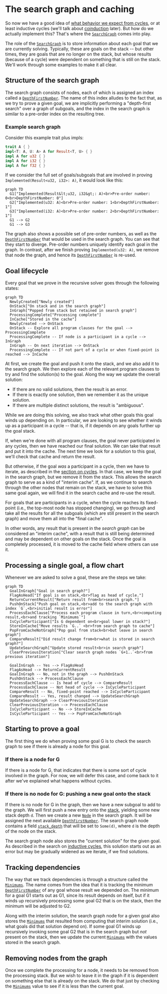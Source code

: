 # The search graph and caching

So now we have a good idea of [what behavior we expect from cycles][cycles], or
at least inductive cycles (we'll talk about [coinduction] later). But how do we
actually implement this? That's where the [`SearchGraph`] comes into play.

[cycles]: ./inductive_cycles.md
[coinduction]: ./coinduction.md
[stack]: ./stack.md
[`SearchGraph`]: http://rust-lang.github.io/chalk/chalk_recursive/search_graph/struct.SearchGraph.html
[`DepthFirstNumber`]: http://rust-lang.github.io/chalk/chalk_recursive/search_graph/struct.DepthFirstNumber.html
[`Node`]: http://rust-lang.github.io/chalk/chalk_recursive/search_graph/struct.Node.html
[`stack_depth`]: http://rust-lang.github.io/chalk/chalk_recursive/search_graph/struct.Node.html#structfield.stack_depth

The role of the [`SearchGraph`] is to store information about each goal that we
are currently solving. Typically, these are goals on the stack -- but other
times, they are goals that are no longer on the stack, but whose results
(because of a cycle) were dependent on something that is still on the stack.
We'll work through some examples to make it all clear.


## Structure of the search graph

The search graph consists of nodes, each of which is assigned an index called a
[`DepthFirstNumber`]. The name of this index alludes to the fact that, as we try
to prove a given goal, we are implicitly performing a "depth-first search" over
a graph of subgoals, and the index in the search graph is similar to a pre-order
index on the resulting tree.

### Example search graph

Consider this example trait plus impls:

```rust
trait A { }
impl<T: A, U: A> A for Result<T, U> { }
impl A for u32 { }
impl A for i32 { }
impl A for f32 { }
```

If we consider the full set of goals/subgoals that are involved in proving `Implemented(Result<u32, i32>: A)`, 
it would look like this:

```mermaid
graph TD
  G1["Implemented(Result&lt;u32, i32&gt;: A)<br>Pre-order number: 0<br>DepthFirstNumber: 0"]
  G2["Implemented(u32: A)<br>Pre-order number: 1<br>DepthFirstNumber: 1"]
  G3["Implemented(i32: A)<br>Pre-order number: 2<br>DepthFirstNumber: 1"]
  G1 --> G2
  G1 --> G3
```

The graph also shows a possible set of pre-order numbers, as well as the
[`DepthFirstNumber`] that would be used in the search graph. You can see that
they start to diverge. Pre-order numbers uniquely identify each goal in the
graph. In contrast, after we finish proving `Implemented(u32: A)`, we remove
that node the graph, and hence its [`DepthFirstNumber`] is re-used.

## Goal lifecycle

Every goal that we prove in the recursive solver goes through the following states:

```mermaid
graph TD
  NewlyCreated["Newly created"]
  OnStack["On stack and in the search graph"]
  InGraph["Popped from stack but retained in search graph"]
  ProcessingComplete["Processing complete"]
  InCache["Stored in the cache"]
  NewlyCreated --> OnStack
  OnStack -- Explore all program clauses for the goal --> ProcessingComplete
  ProcessingComplete -- If node is a participant in a cycle --> InGraph
  InGraph -- On next iteration --> OnStack
  ProcessingComplete -- If not part of a cycle or when fixed-point is reached --> InCache
```

At first, we create the goal and push it onto the stack, and we also add it to
the search graph. We then explore each of the relevant program clauses to try and
find the solution(s) to the goal. Along the way we update the overall solution:

* If there are no valid solutions, then the result is an error.
* If there is exactly one solution, then we remember it as the unique solution.
* If there are multiple distinct solutions, the result is "ambiguous".

While we are doing this solving, we also track what other goals this goal winds
up depending on. In particular, we are looking to see whether it winds up as a
participant in a cycle -- that is, if it depends on any goals further up the
goal stack.

If, when we're done with all program clauses, the goal never participated in any
cycles, then we have reached our final solution. We can take that result and put
it into the cache. The next time we look for a solution to this goal, we'll
check that cache and return the result.

But otherwise, if the goal *was* a participant in a cycle, then we have to
iterate, as described in the [section on cycles](./inductive_cycles.md). In that
case, we keep the goal in the search graph, but we remove it from the stack.
This allows the search graph to serve as a kind of "interim cache". If, as we
continue to search through the other nodes that remain on the stack, we have to
solve this same goal again, we will find it in the search cache and re-use the
result.

For goals that are participants in a cycle, when the cycle reaches its
fixed-point (i.e., the top-most node has stopped changing), we go through and
take all the results for all the subgoals (which are still present in the search
graph) and move them all into the "final cache".

In other words, any result that is present in the *search graph* can be
considered an "interim cache", with a result that is still being determined and
may be dependent on other goals on the stack. Once the goal is completely
processed, it is moved to the cache field where others can use it.

## Processing a single goal, a flow chart

Whenever we are asked to solve a goal, these are the steps we take:

```mermaid
graph TD
  GoalInGraph["Goal in search graph?"]
  FlagAsHead["If goal is on stack,<br>flag as head of cycle."]
  ReturnCurrentResult["Return result from<br>search graph."]
  PushOnStack["Push goal on stack,<br>add to the search graph with index `G`,<br>initial result is error"]
  ProcessEachClause["Process each program clause in turn,<br>computing result,<br>and tracking `Minimums`"]
  IsCycleParticipant["Is G dependent on<br>goal lower in stack?"]
  StoreInCache["Move results `G..` <br>from search graph to cache"]
  PopFromCacheNotGraph["Pop goal from stack<br>but leave in search graph"]
  CompareResult["Did result change from<br>what is stored in search graph?"]
  UpdateSearchGraph["Update stored result<br>in search graph"]
  ClearPreviousIteration["Clear search graph nodes `G+1..`<br>from previous iteration"]

  GoalInGraph -- Yes --> FlagAsHead
  FlagAsHead --> ReturnCurrentResult
  GoalInGraph -- No, not in the graph --> PushOnStack
  PushOnStack --> ProcessEachClause
  ProcessEachClause -- Is head of cycle --> CompareResult
  ProcessEachClause -- Not head of cycle --> IsCycleParticipant
  CompareResult -- No, fixed-point reached --> IsCycleParticipant
  CompareResult -- Yes, result changed --> UpdateSearchGraph
  UpdateSearchGraph --> ClearPreviousIteration
  ClearPreviousIteration --> ProcessEachClause
  IsCycleParticipant -- No --> StoreInCache
  IsCycleParticipant -- Yes --> PopFromCacheNotGraph
```

## Starting to prove a goal

The first thing we do when proving some goal G is to check the search graph to
see if there is already a node for this goal.

### If there is a node for G

If there is a node for G, that indicates that there is some sort of cycle
involved in the graph. For now, we will defer this case, and come back to it
after we've explained what happens without cycles.

### If there is no node for G: pushing a new goal onto the stack

If there is no node for G in the graph, then we have a new subgoal to add
to the graph. We will first push a new entry onto the [stack], yielding some new
stack depth `d`. Then we create a new [`Node`] in the search graph. It will be
assigned the next available [`DepthFirstNumber`]. The search graph node contains a field
[`stack_depth`] that will be set to `Some(d)`, where `d` is the depth of the
node on the stack.

The search graph node also stores the "current solution" for the given goal. As
described in the search on [inductive cycles][cycles], this solution starts out
as an error but may be gradually widened as we iterate, if we find solutions.

## Tracking dependencies

The way that we track dependencies is through a structure called the
[`Minimums`]. The name comes from the idea that it is tracking the minimum
[`DepthFirstNumber`] of any goal whose result we depended on. The minimum for a
goal G1 starts out as G1, since its result depends on itself, but if it winds up
recursively processing some goal G2 that is on the stack, then the minimum will
be adjusted to G2.

Along with the interim solution, the search graph node for a given goal also
stores the [`Minimums`] that resulted from computing that interim solution
(i.e., what goals did that solution depend on). If some goal G1 winds up
recursively invoking some goal G2 that is in the search graph but *not* present
on the stack, then we update the current [`Minimums`] with the values stored in
the search graph.

[`Minimums`]: http://rust-lang.github.io/chalk/chalk_recursive/struct.Minimums.html

## Removing nodes from the graph

Once we complete the processing for a node, it needs to be removed from the
processing stack. But we wish to leave it in the graph if it is dependent on
something else that is already on the stack. We do that just by checking the
[`Minimums`] value to see if it is less than the current goal.
